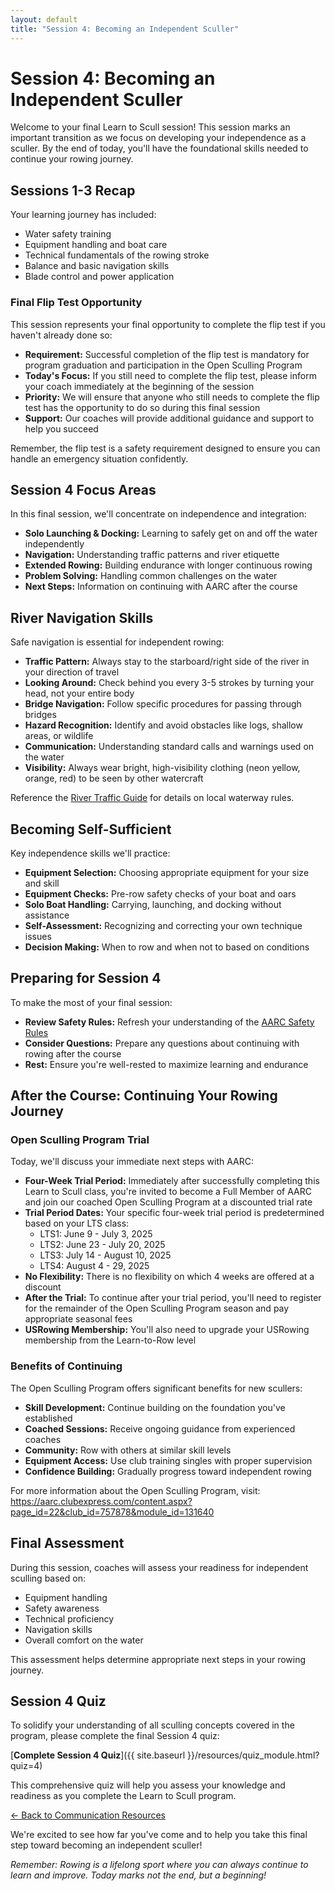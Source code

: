 ```yaml
---
layout: default
title: "Session 4: Becoming an Independent Sculler"
---
```


# Session 4: Becoming an Independent Sculler

Welcome to your final Learn to Scull session! This session marks an important transition as we focus on developing your independence as a sculler. By the end of today, you'll have the foundational skills needed to continue your rowing journey.

## Sessions 1-3 Recap

Your learning journey has included:
* Water safety training
* Equipment handling and boat care
* Technical fundamentals of the rowing stroke
* Balance and basic navigation skills
* Blade control and power application

### Final Flip Test Opportunity

This session represents your final opportunity to complete the flip test if you haven't already done so:

* **Requirement:** Successful completion of the flip test is mandatory for program graduation and participation in the Open Sculling Program
* **Today's Focus:** If you still need to complete the flip test, please inform your coach immediately at the beginning of the session
* **Priority:** We will ensure that anyone who still needs to complete the flip test has the opportunity to do so during this final session
* **Support:** Our coaches will provide additional guidance and support to help you succeed

Remember, the flip test is a safety requirement designed to ensure you can handle an emergency situation confidently.

## Session 4 Focus Areas

In this final session, we'll concentrate on independence and integration:

* **Solo Launching & Docking:** Learning to safely get on and off the water independently
* **Navigation:** Understanding traffic patterns and river etiquette
* **Extended Rowing:** Building endurance with longer continuous rowing
* **Problem Solving:** Handling common challenges on the water
* **Next Steps:** Information on continuing with AARC after the course

## River Navigation Skills

Safe navigation is essential for independent rowing:

* **Traffic Pattern:** Always stay to the starboard/right side of the river in your direction of travel
* **Looking Around:** Check behind you every 3-5 strokes by turning your head, not your entire body
* **Bridge Navigation:** Follow specific procedures for passing through bridges
* **Hazard Recognition:** Identify and avoid obstacles like logs, shallow areas, or wildlife
* **Communication:** Understanding standard calls and warnings used on the water
* **Visibility:** Always wear bright, high-visibility clothing (neon yellow, orange, red) to be seen by other watercraft

Reference the [River Traffic Guide](https://ilarsf.github.io/aarc_lts/course_materials/learner/safety/River_Traffic_Guide.html) for details on local waterway rules.

## Becoming Self-Sufficient

Key independence skills we'll practice:

* **Equipment Selection:** Choosing appropriate equipment for your size and skill
* **Equipment Checks:** Pre-row safety checks of your boat and oars
* **Solo Boat Handling:** Carrying, launching, and docking without assistance
* **Self-Assessment:** Recognizing and correcting your own technique issues
* **Decision Making:** When to row and when not to based on conditions

## Preparing for Session 4

To make the most of your final session:

* **Review Safety Rules:** Refresh your understanding of the [AARC Safety Rules](https://ilarsf.github.io/aarc_lts/src/AARC_Safety_Rules.pdf)
* **Consider Questions:** Prepare any questions about continuing with rowing after the course
* **Rest:** Ensure you're well-rested to maximize learning and endurance

## After the Course: Continuing Your Rowing Journey

### Open Sculling Program Trial

Today, we'll discuss your immediate next steps with AARC:

* **Four-Week Trial Period:** Immediately after successfully completing this Learn to Scull class, you're invited to become a Full Member of AARC and join our coached Open Sculling Program at a discounted trial rate
* **Trial Period Dates:** Your specific four-week trial period is predetermined based on your LTS class:
  - LTS1: June 9 - July 3, 2025
  - LTS2: June 23 - July 20, 2025
  - LTS3: July 14 - August 10, 2025
  - LTS4: August 4 - 29, 2025
* **No Flexibility:** There is no flexibility on which 4 weeks are offered at a discount
* **After the Trial:** To continue after your trial period, you'll need to register for the remainder of the Open Sculling Program season and pay appropriate seasonal fees
* **USRowing Membership:** You'll also need to upgrade your USRowing membership from the Learn-to-Row level

### Benefits of Continuing

The Open Sculling Program offers significant benefits for new scullers:
* **Skill Development:** Continue building on the foundation you've established
* **Coached Sessions:** Receive ongoing guidance from experienced coaches
* **Community:** Row with others at similar skill levels
* **Equipment Access:** Use club training singles with proper supervision
* **Confidence Building:** Gradually progress toward independent rowing

For more information about the Open Sculling Program, visit: https://aarc.clubexpress.com/content.aspx?page_id=22&club_id=757878&module_id=131640

## Final Assessment

During this session, coaches will assess your readiness for independent sculling based on:
* Equipment handling
* Safety awareness
* Technical proficiency
* Navigation skills
* Overall comfort on the water

This assessment helps determine appropriate next steps in your rowing journey.

## Session 4 Quiz

To solidify your understanding of all sculling concepts covered in the program, please complete the final Session 4 quiz:

[**Complete Session 4 Quiz**]({{ site.baseurl }}/resources/quiz_module.html?quiz=4)

This comprehensive quiz will help you assess your knowledge and readiness as you complete the Learn to Scull program.

[← Back to Communication Resources](index.html)

We're excited to see how far you've come and to help you take this final step toward becoming an independent sculler!

*Remember: Rowing is a lifelong sport where you can always continue to learn and improve. Today marks not the end, but a beginning!*
